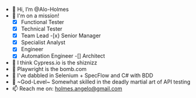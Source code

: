 - 👋 Hi, I’m @Alo-Holmes
- 👀 I'm on a mission!
  -[x] Functional Tester
  -[x] Technical Tester
  -[x] Team Lead
  -[x} Senior Manager
  -[x] Specialist Analyst
  -[x] Engineer
  -[x] Automation Engineer
  -[] Architect
- 🌱 I think Cypress.io is the shiznizz
- 🌱 Playwright is the bomb.com
- 🌱 I've dabbled in Selenium + SpecFlow and C# with BDD
- 🌱 ~God-Level~ Somewhat skilled in the deadly martial art of API testing
- 📫 Reach me on: holmes.angelo@gmail.com

<!---
Alo-Holmes/Alo-Holmes is a ✨ special ✨ repository because its `README.md` (this file) appears on your GitHub profile.
You can click the Preview link to take a look at your changes.
--->
